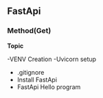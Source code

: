 ## FastApi

### Method(Get)

**Topic**

-VENV Creation 
-Uvicorn setup
- .gitignore
- Install  FastApi
- FastApi Hello program